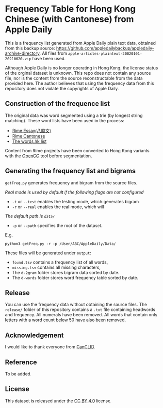 # Frequency Table for Hong Kong Chinese (with Cantonese) from Apple Daily

This is a frequency list generated from Apple Daily plain text data, obtained from this backup source: https://github.com/appledailybackup/appledaily-archive-directory. All files from `apple-articles-plaintext-20020101-20210620.zip` have been used.

Although Apple Daily is no longer operating in Hong Kong, the license status of the orginal dataset is unknown. This repo does not contain any source file, nor is the content from the source reconstructable from the data provided here. The author believes that using the frequency data from this repository does not violate the copyrights of Apple Daily.

## Construction of the frequence list

The original data was word segmented using a trie (by longest string matching). These word lists have been used in the process:
- [Rime Essay(八股文)](https://github.com/rime/rime-essay)
- [Rime Cantonese](https://github.com/rime/rime-cantonese)
- [The words.hk list](https://words.hk/faiman/analysis/existingwordcount/)

Content from Rime projects have been converted to Hong Kong variants with the [OpenCC](https://github.com/BYVoid/OpenCC) tool before segmentation.

## Generating the frequency list and bigrams

`getFreq.py` generates frequency and bigram from the source files.

*Real mode is used by default if the following flags are not configured*
- `-t` or `--test` enables the testing mode, which generates bigram
- `-r` or `--real` enables the real mode, which will 

*The default path is `data/`*
- `-p` or `--path` specifies the root of the dataset. 

E.g.

```
python3 getFreq.py -r -p /User/ABC/AppleDaily/Data/
```

These files will be generated under `output`:
- `found.tsv` contains a frequency list of all words, 
- `missing.tsv` contains all missing characters, 
- The `d-2gram` folder stores bigram data sorted by date.
- The `d-words` folder stores word frequency table sorted by date.

## Release

You can use the frequency data without obtaining the source files. The `release/` folder of this repository contains a `.txt` file containing headwords and frequency. All numerals have been removed. All words that contain only letters with a word count below 50 have also been removed.

## Acknowledgement

I would like to thank everyone from [CanCLID](https://github.com/CanCLID).

## Reference

To be added.

## License

This dataset is released under the [CC BY 4.0](https://creativecommons.org/licenses/by/4.0/) license.
